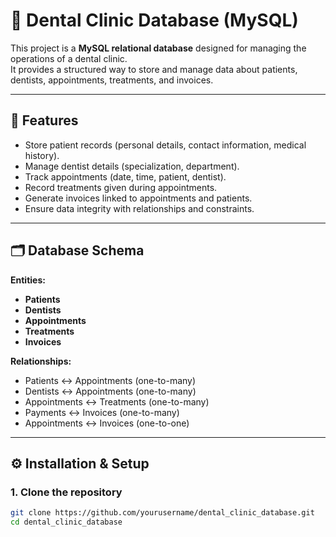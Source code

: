 
# 🦷 Dental Clinic Database (MySQL)

This project is a **MySQL relational database** designed for managing the operations of a dental clinic.  
It provides a structured way to store and manage data about patients, dentists, appointments, treatments, and invoices.

---

## 📌 Features
- Store patient records (personal details, contact information, medical history).
- Manage dentist details (specialization, department).
- Track appointments (date, time, patient, dentist).
- Record treatments given during appointments.
- Generate invoices linked to appointments and patients.
- Ensure data integrity with relationships and constraints.

---

## 🗂 Database Schema

**Entities:**
- **Patients**
- **Dentists**
- **Appointments**
- **Treatments**
- **Invoices**

**Relationships:**
- Patients ↔ Appointments (one-to-many)
- Dentists ↔ Appointments (one-to-many)
- Appointments ↔ Treatments (one-to-many)
- Payments ↔ Invoices (one-to-many)
- Appointments ↔ Invoices (one-to-one)

---

## ⚙️ Installation & Setup

### 1. Clone the repository
```bash
git clone https://github.com/yourusername/dental_clinic_database.git
cd dental_clinic_database
